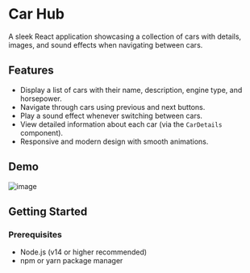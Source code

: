 # Car Hub

A sleek React application showcasing a collection of cars with details, images, and sound effects when navigating between cars.

## Features

- Display a list of cars with their name, description, engine type, and horsepower.
- Navigate through cars using previous and next buttons.
- Play a sound effect whenever switching between cars.
- View detailed information about each car (via the `CarDetails` component).
- Responsive and modern design with smooth animations.

## Demo
![image](https://github.com/user-attachments/assets/85b260ad-c03e-489a-a739-28ca0255fe4f)





## Getting Started

### Prerequisites

- Node.js (v14 or higher recommended)
- npm or yarn package manager

